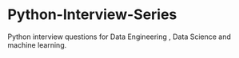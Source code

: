# Python-Interview-Series
Python interview questions for Data Engineering , Data Science and machine learning.
